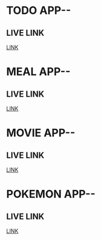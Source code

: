 # TODO APP--

## LIVE LINK

[LINK](https://kapiltodapp.netlify.app/)

# MEAL APP--

## LIVE LINK

[LINK](https://kapilmealdb.netlify.app/)


# MOVIE APP--

## LIVE LINK

[LINK](https://beamish-sunflower-904326.netlify.app)


# POKEMON APP--

## LIVE LINK

[LINK](https://elaborate-custard-e034a2.netlify.app)

